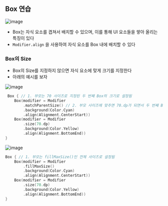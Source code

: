 ## Box 연습
![image](https://user-images.githubusercontent.com/110798031/229328990-6ea4e790-d9e2-4025-ad5d-935d27b89a0d.png)


* Box는 자식 요소를 겹쳐서 배치할 수 있으며, 이를 통해 UI 요소들을 쌓아 올리는 특징이 있다
* ```Modifier.align``` 을 사용하여 자식 요소를 Box 내에 배치할 수 있다

### Box의 Size
* Box의 Size를 지정하지 않으면 자식 요소에 맞게 크기를 지정한다
* 아래의 예시를 보자

![image](https://user-images.githubusercontent.com/110798031/229328902-cfbc54d0-7a8a-4c80-9a2d-f28a4cec3116.png)

```kotlin
 Box { // 1. 부모는 70 사이즈로 지정된 두 번째 Box의 크기로 설정됨
    Box(modifier = Modifier
        .matchParentSize() // 2. 부모 사이즈에 맞추면 70.dp가 되면서 두 번째 Box에 가려짐
        .background(Color.Cyan)
        .align(Alignment.CenterStart))
    Box(modifier = Modifier
        .size(70.dp)
        .background(Color.Yellow)
        .align(Alignment.BottomEnd))
}
```
![image](https://user-images.githubusercontent.com/110798031/229328934-f947526f-7968-443d-ba22-46f924bd1dce.png)

```kotlin
Box { // 1. 부모는 fillMaxSize()인 전체 사이즈로 설정됨
    Box(modifier = Modifier
        .fillMaxSize()
        .background(Color.Cyan)
        .align(Alignment.CenterStart))
    Box(modifier = Modifier
        .size(70.dp)
        .background(Color.Yellow)
        .align(Alignment.BottomEnd))
}
```